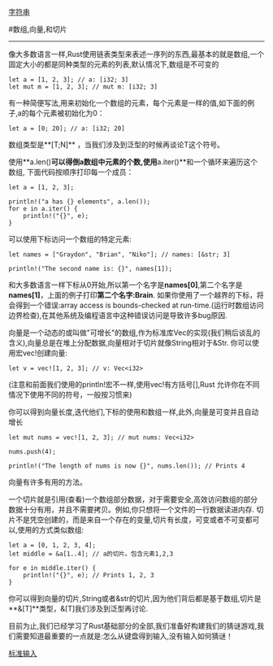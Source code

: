 [字符串][string]

[string]: string.md
#数组,向量,和切片
- - -
像大多数语言一样,Rust使用链表类型来表述一序列的东西,最基本的就是数组,一个固定大小的都是同种类型的元素的列表,默认情况下,数组是不可变的

    let a = [1, 2, 3]; // a: [i32; 3]
    let mut m = [1, 2, 3]; // mut m: [i32; 3]

有一种简便写法,用来初始化一个数组的元素，每个元素是一样的值,如下面的例子,a的每个元素被初始化为0：

    let a = [0; 20]; // a: [i32; 20]
    
数组类型是**[T;N]** ，当我们涉及到泛型的时候再谈论T这个符号。

使用**a.len()**可以得倒a数组中元素的个数,使用**a.iter()**和一个循环来遍历这个数组, 下面代码按顺序打印每一个成员：

    let a = [1, 2, 3];

    println!("a has {} elements", a.len());
    for e in a.iter() {
        println!("{}", e);
    }
    
可以使用下标访问一个数组的特定元素:
    
    let names = ["Graydon", "Brian", "Niko"]; // names: [&str; 3]

    println!("The second name is: {}", names[1]);

和大多数语言一样下标从0开始,所以第一个名字是**names[0]**,第二个名字是**names[1]**，上面的例子打印**第二个名字:Brain**.
如果你使用了一个越界的下标，将会得到一个错误:array access is bounds-checked at run-time.(运行时数组访问边界检查),在其他系统及编程语言中这种错误访问是导致许多bug原因.

向量是一个动态的或叫做"可增长"的数组,作为标准库Vec<T>的实现(我们稍后谈乱<T>的含义),向量总是在堆上分配数据,向量相对于切片就像String相对于&Str.
你可以使用宏vec!创建向量:

    let v = vec![1, 2, 3]; // v: Vec<i32>

(注意和前面我们使用的println!宏不一样,使用vec!有方括号[],Rust 允许你在不同情况下使用不同的符号，一般按习惯来)

你可以得到向量长度,迭代他们,下标的使用和数组一样,此外,向量是可变并且自动增长

    let mut nums = vec![1, 2, 3]; // mut nums: Vec<i32>

    nums.push(4);

    println!("The length of nums is now {}", nums.len()); // Prints 4

向量有许多有用的方法。

一个切片就是引用(查看)一个数组部分数据，对于需要安全,高效访问数组的部分数据十分有用，并且不需要拷贝。例如,你只想将一个文件的一行数据读进内存.
切片不是凭空创建的，而是来自一个存在的变量,切片有长度，可变或者不可变都可以,使用的方式类似数组:

    let a = [0, 1, 2, 3, 4];
    let middle = &a[1..4]; // a的切片。包含元素1,2,3
    
    for e in middle.iter() {
        println!("{}", e); // Prints 1, 2, 3
    }
    
你可以得到向量的切片,String或者&str的切片,因为他们背后都是基于数组,切片是**&[T]**类型，&[T]我们涉及到泛型再讨论.

目前为止,我们已经学习了Rust基础部分的全部,我们准备好构建我们的猜谜游戏,我们需要知道最重要的一点就是:怎么从键盘得到输入,没有输入如何猜谜！

[标准输入][sinput]

[sinput]:sinput.md



